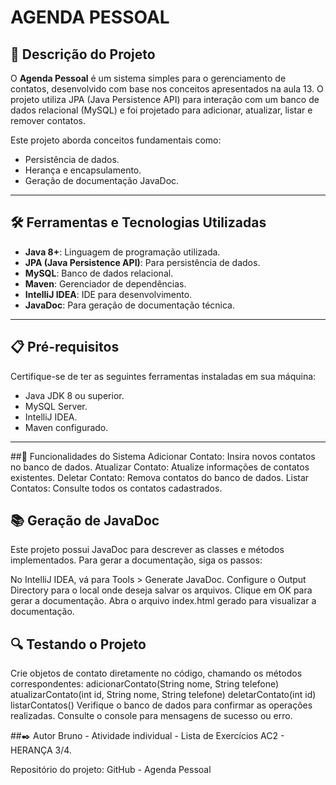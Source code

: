 # **AGENDA PESSOAL**

## 🚀 **Descrição do Projeto**
O **Agenda Pessoal** é um sistema simples para o gerenciamento de contatos, desenvolvido com base nos conceitos apresentados na aula 13. O projeto utiliza JPA (Java Persistence API) para interação com um banco de dados relacional (MySQL) e foi projetado para adicionar, atualizar, listar e remover contatos.

Este projeto aborda conceitos fundamentais como:
- Persistência de dados.
- Herança e encapsulamento.
- Geração de documentação JavaDoc.

---

## 🛠️ **Ferramentas e Tecnologias Utilizadas**
- **Java 8+**: Linguagem de programação utilizada.
- **JPA (Java Persistence API)**: Para persistência de dados.
- **MySQL**: Banco de dados relacional.
- **Maven**: Gerenciador de dependências.
- **IntelliJ IDEA**: IDE para desenvolvimento.
- **JavaDoc**: Para geração de documentação técnica.

---

## 📋 **Pré-requisitos**
Certifique-se de ter as seguintes ferramentas instaladas em sua máquina:
- Java JDK 8 ou superior.
- MySQL Server.
- IntelliJ IDEA.
- Maven configurado.

---
##📝 Funcionalidades do Sistema
Adicionar Contato: Insira novos contatos no banco de dados.
Atualizar Contato: Atualize informações de contatos existentes.
Deletar Contato: Remova contatos do banco de dados.
Listar Contatos: Consulte todos os contatos cadastrados.

## 📚 Geração de JavaDoc
Este projeto possui JavaDoc para descrever as classes e métodos implementados. Para gerar a documentação, siga os passos:

No IntelliJ IDEA, vá para Tools > Generate JavaDoc.
Configure o Output Directory para o local onde deseja salvar os arquivos.
Clique em OK para gerar a documentação.
Abra o arquivo index.html gerado para visualizar a documentação.

## 🔍 Testando o Projeto
Crie objetos de contato diretamente no código, chamando os métodos correspondentes:
adicionarContato(String nome, String telefone)
atualizarContato(int id, String nome, String telefone)
deletarContato(int id)
listarContatos()
Verifique o banco de dados para confirmar as operações realizadas.
Consulte o console para mensagens de sucesso ou erro.

##✒️ Autor
Bruno - Atividade individual - Lista de Exercícios AC2 - HERANÇA 3/4.

Repositório do projeto: GitHub - Agenda Pessoal


